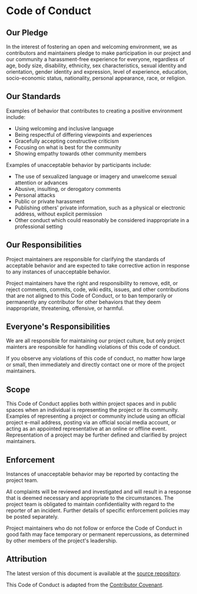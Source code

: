 # Code of Conduct

## Our Pledge

In the interest of fostering an open and welcoming environment, we as
contributors and maintainers pledge to make participation in our project and
our community a harassment-free experience for everyone, regardless of age, body
size, disability, ethnicity, sex characteristics, sexual identity and orientation,
gender identity and expression, level of experience, education, socio-economic
status, nationality, personal appearance, race, or religion.

## Our Standards

Examples of behavior that contributes to creating a positive environment
include:

* Using welcoming and inclusive language
* Being respectful of differing viewpoints and experiences
* Gracefully accepting constructive criticism
* Focusing on what is best for the community
* Showing empathy towards other community members

Examples of unacceptable behavior by participants include:

* The use of sexualized language or imagery and unwelcome sexual attention or
  advances
* Abusive, insulting, or derogatory comments
* Personal attacks
* Public or private harassment
* Publishing others' private information, such as a physical or electronic
  address, without explicit permission
* Other conduct which could reasonably be considered inappropriate in a
  professional setting

## Our Responsibilities

Project maintainers are responsible for clarifying the standards of acceptable
behavior and are expected to take corrective action in response to any instances
of unacceptable behavior.

Project maintainers have the right and responsibility to remove, edit, or
reject comments, commits, code, wiki edits, issues, and other contributions
that are not aligned to this Code of Conduct, or to ban temporarily or
permanently any contributor for other behaviors that they deem inappropriate,
threatening, offensive, or harmful.

## Everyone's Responsibilities

We are all responsible for maintaining our project culture, but only project
mainters are responsible for handling violations of this code of conduct.

If you observe any violations of this code of conduct, no matter how large or
small, then immediately and directly contact one or more of the project
maintainers. 

## Scope

This Code of Conduct applies both within project spaces and in public spaces
when an individual is representing the project or its community. Examples of
representing a project or community include using an official project e-mail
address, posting via an official social media account, or acting as an appointed
representative at an online or offline event. Representation of a project may be
further defined and clarified by project maintainers.

## Enforcement

Instances of unacceptable behavior may be reported by contacting the project
team.

All complaints will be reviewed and investigated and will result in a response that
is deemed necessary and appropriate to the circumstances. The project team is
obligated to maintain confidentiality with regard to the reporter of an incident.
Further details of specific enforcement policies may be posted separately.

Project maintainers who do not follow or enforce the Code of Conduct in good
faith may face temporary or permanent repercussions, as determined by other
members of the project's leadership.

## Attribution

The latest version of this document is available at the [source repository](https://github.com/fullstorydev/web-embed-lab/docs/CODE_OF_CONDUCT.md).

This Code of Conduct is adapted from the [Contributor Covenant](https://www.contributor-covenant.org/version/1/4/code-of-conduct.html).
